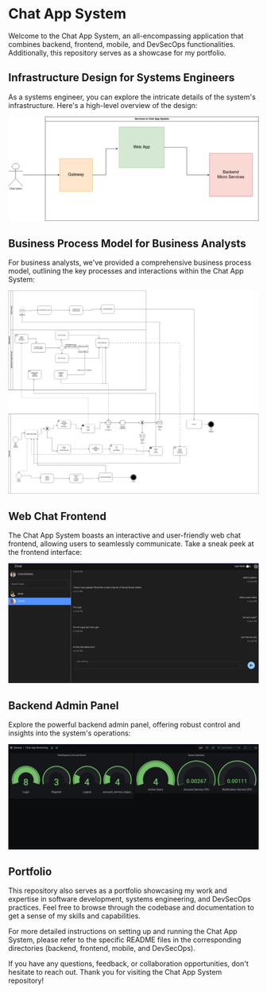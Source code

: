# Chat App System

Welcome to the Chat App System, an all-encompassing application that combines backend, frontend, mobile, and DevSecOps functionalities. Additionally, this repository serves as a showcase for my portfolio.

## Infrastructure Design for Systems Engineers

As a systems engineer, you can explore the intricate details of the system's infrastructure. Here's a high-level overview of the design:

![Infrastructure Design](https://github.com/kingsleyocran/chat-app/blob/development/resources/workflow.png)

## Business Process Model for Business Analysts

For business analysts, we've provided a comprehensive business process model, outlining the key processes and interactions within the Chat App System:

![Business Process Model](https://github.com/kingsleyocran/chat-app/blob/development/resources/BPMN.jpg)

## Web Chat Frontend

The Chat App System boasts an interactive and user-friendly web chat frontend, allowing users to seamlessly communicate. Take a sneak peek at the frontend interface:

![Web Chat Frontend](https://github.com/kingsleyocran/chat-app/blob/development/resources/frontend_view.png)

## Backend Admin Panel

Explore the powerful backend admin panel, offering robust control and insights into the system's operations:

![Backend Admin Panel](https://github.com/kingsleyocran/chat-app/blob/development/resources/admin_panel.png)

## Portfolio

This repository also serves as a portfolio showcasing my work and expertise in software development, systems engineering, and DevSecOps practices. Feel free to browse through the codebase and documentation to get a sense of my skills and capabilities.

For more detailed instructions on setting up and running the Chat App System, please refer to the specific README files in the corresponding directories (backend, frontend, mobile, and DevSecOps).

If you have any questions, feedback, or collaboration opportunities, don't hesitate to reach out. Thank you for visiting the Chat App System repository!